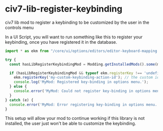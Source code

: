 # civ7-lib-register-keybinding
civ7 lib mod to register a keybinding to be customized by the user in the controls menu

In a UI Script, you will want to run something like this to register your keybinding, once you have registered it in the database.


```js
import * as ekm from "/core/ui/options/editors/editor-keyboard-mapping.js";

try {
  const hasLibRegisterKeybindingMod = Modding.getInstalledMods().some(mod => mod.id === 'lib-register-keybinding');

  if (hasLibRegisterKeybindingMod && typeof ekm.registerKey !== 'undefined') {
    ekm.registerKey('my-custom-keybinding-action-id'); // the custom id of your keybinding, as specified in the database
    console.log('MyMod: Registered key-binding in options menu.');
  } else {
    console.error('MyMod: Could not register key-binding in options menu.  Did you remember to include the lib-register-keybinding mod?');
  }
} catch (e) {
  console.error('MyMod: Error registering key-binding in options menu.', e);
}

```

This setup will allow your mod to continue working if this library is not installed, the user just won't be able to
customize the keybinding.
